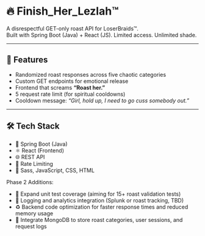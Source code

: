 # 🔥 Finish_Her_Lezlah™

A disrespectful GET-only roast API for LoserBraids™.  
Built with Spring Boot (Java) + React (JS). Limited access. Unlimited shade.

---

## 🎯 Features

- Randomized roast responses across five chaotic categories
- Custom GET endpoints for emotional release
- Frontend that screams **“Roast her.”**
- 5 request rate limit (for spiritual cooldowns)
- Cooldown message: *“Girl, hold up, I need to go cuss somebody out.”*

---

## 🛠️ Tech Stack

- 🧱 Spring Boot (Java)
- ⚛️ React (Frontend)
- 🌐 REST API
- 🧪 Rate Limiting
- 🎨 Sass, JavaScript, CSS, HTML


Phase 2 Additions: 
- 🧪 Expand unit test coverage (aiming for 15+ roast validation tests)
- 🧪 Logging and analytics integration (Splunk or roast tracking, TBD)
- ♻️ Backend code optimization for faster response times and reduced memory usage
- 🍃 Integrate MongoDB to store roast categories, user sessions, and request logs

